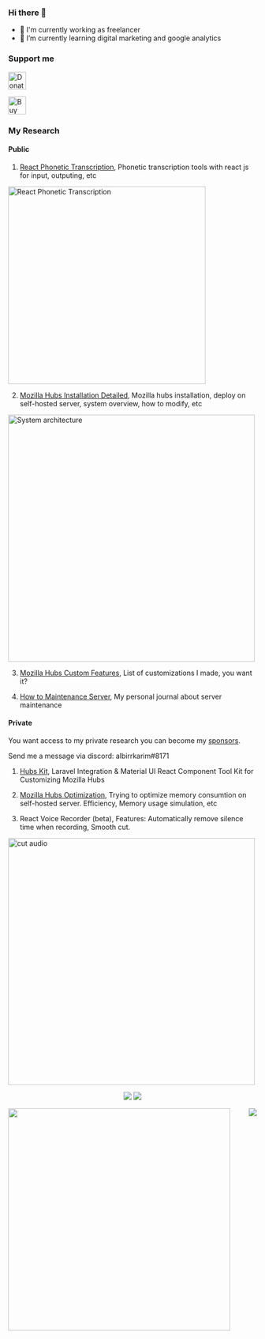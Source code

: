 ### Hi there 👋

- 🔭 I'm currently working as freelancer
- 🌱 I’m currently learning digital marketing and google analytics


### Support me

<a href='https://paypal.me/AlbirrKarim' target='_blank'><img height='36' style='border:0px;height:36px;' src='https://user-images.githubusercontent.com/29292018/186840848-65e25ff9-47e2-424b-bfa0-4ca5d027b346.png' border='0' alt='Donate via paypal' /></a>

<a href='https://ko-fi.com/Q5Q0BC92X' target='_blank'><img height='36' style='border:0px;height:36px;' src='https://cdn.ko-fi.com/cdn/kofi3.png?v=3' border='0' alt='Buy Me a Coffee at ko-fi.com' /></a>


### My Research

#### Public

1. [React Phonetic Transcription](https://github.com/albirrkarim/react-phonetic-transcription), Phonetic transcription tools with react js for input, outputing, etc

<img title="React Phonetic Transcription" alt="React Phonetic Transcription" src="https://user-images.githubusercontent.com/29292018/186837665-e0e1f889-7ba5-4f6c-90ba-7d9a5c07c8de.gif" style="width:400px" />


2. [Mozilla Hubs Installation Detailed](https://github.com/albirrkarim/mozilla-hubs-installation-detailed), Mozilla hubs installation, deploy on self-hosted server, system overview, how to modify, etc

<img title="System architecture" alt="System architecture" src="https://github.com/albirrkarim/mozilla-hubs-installation-detailed/blob/main/docs_img/System_Overview.png" style="width:500px" />


3. [Mozilla Hubs Custom Features](https://github.com/albirrkarim/mozilla-hubs-custom-features), List of customizations I made, you want it?

4. [How to Maintenance Server](https://github.com/albirrkarim/how-to-maintenance-server), My personal journal about server maintenance

#### Private

You want access to my private research you can become my [sponsors](https://github.com/sponsors/albirrkarim). 

Send me a message via discord: albirrkarim#8171

1. [Hubs Kit](https://github.com/albirrkarim/hubs-kit), Laravel Integration & Material UI React Component Tool Kit for Customizing Mozilla Hubs

2. [Mozilla Hubs Optimization](https://github.com/albirrkarim/mozilla-hubs-optimization), Trying to optimize memory consumtion on self-hosted server. Efficiency, Memory usage simulation, etc

3. React Voice Recorder (beta), Features: Automatically remove silence time when recording, Smooth cut.

<img title="Cut audio" alt="cut audio" src="https://user-images.githubusercontent.com/29292018/187668769-3d6da3ad-fc6a-4459-82b9-c66b950d9076.jpeg" style="width:500px" />

<div align = "center">

<!-- [<img src="https://img.shields.io/badge/albirrkarim-6fa5d1?&style=for-the-badge&logo=facebook&logoColor=white"/>](https://www.facebook.com/albirrkarim/) -->
[<img src="https://img.shields.io/badge/portfolio-web-%23.svg?&style=for-the-badge&logo=&logoColor=white%22"/>](https://albirrkarim.github.io/)
[<img src="https://img.shields.io/badge/linkedin-%230077B5.svg?&style=for-the-badge&logo=linkedin&logoColor=white"/>](https://www.linkedin.com/in/albirrkarim)

</div>

<div>
  <img align="left" width="450" class='maximal' src="https://github-readme-stats.vercel.app/api?username=albirrkarim&show_icons=true&hide_border=false&line_height=30&icon_color=1b93c9&show_owner=true&count_private=true&hide=contribs,prs"/>
  
 <img align="right" src="https://github-readme-stats.vercel.app/api/top-langs/?username=albirrkarim&hide=c%23&layout=compact&line_height=30)](https://github.com/anuraghazra/github-readme-stats"/>
  
</div>

<!--
**albirrkarim/albirrkarim** is a ✨ _special_ ✨ repository because its `README.md` (this file) appears on your GitHub profile.

Here are some ideas to get you started:

- 🔭 I’m currently working on ...
- 🌱 I’m currently learning ...
- 👯 I’m looking to collaborate on ...
- 🤔 I’m looking for help with ...
- 💬 Ask me about ...
- 📫 How to reach me: ...
- 😄 Pronouns: ...
- ⚡ Fun fact: ...
-->
